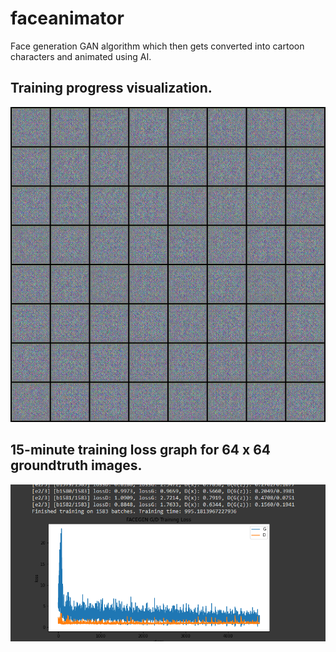 # faceanimator
Face generation GAN algorithm which then gets converted into cartoon characters and animated using AI.

## Training progress visualization.
![App Demo](training_visual.gif)

## 15-minute training loss graph for 64 x 64 groundtruth images.
![Train Loss Graph](train-loss-graph.png)
